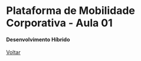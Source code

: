 # Plataforma de Mobilidade Corporativa - Aula 01
#### Desenvolvimento Híbrido

[Voltar](https://github.com/meta-sistemas-2017/plataforma-mobilidade)